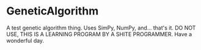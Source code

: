 # GeneticAlgorithm
A test genetic algorithm thing. Uses SimPy, NumPy, and... that's it. DO NOT USE, THIS IS A LEARNING PROGRAM BY A SHITE PROGRAMMER. Have a wonderful day.
